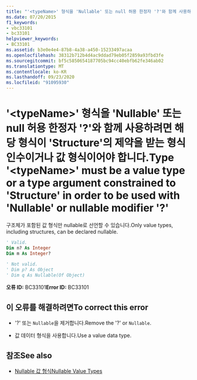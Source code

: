 ```yaml
---
title: "'<typeName>' 형식을 'Nullable' 또는 null 허용 한정자 '?'와 함께 사용하려면 해당 형식이 'Structure'의 제약을 받는 형식 인수이거나 값 형식이어야 합니다."
ms.date: 07/20/2015
f1_keywords:
- vbc33101
- bc33101
helpviewer_keywords:
- BC33101
ms.assetid: b3e0e4e4-87b8-4a38-a450-15233497acaa
ms.openlocfilehash: 38312b712b4d4ac9ddad79eb05f2859a93fbd3fe
ms.sourcegitcommit: bf5c5850654187705bc94cc40ebfb62fe346ab02
ms.translationtype: MT
ms.contentlocale: ko-KR
ms.lasthandoff: 09/23/2020
ms.locfileid: "91095930"
---
```

# <a name="type-typename-must-be-a-value-type-or-a-type-argument-constrained-to-structure-in-order-to-be-used-with-nullable-or-nullable-modifier-"></a><span data-ttu-id="85bbe-102">'\<typeName>' 형식을 'Nullable' 또는 null 허용 한정자 '?'와 함께 사용하려면 해당 형식이 'Structure'의 제약을 받는 형식 인수이거나 값 형식이어야 합니다.</span><span class="sxs-lookup"><span data-stu-id="85bbe-102">Type '\<typeName>' must be a value type or a type argument constrained to 'Structure' in order to be used with 'Nullable' or nullable modifier '?'</span></span>

<span data-ttu-id="85bbe-103">구조체가 포함된 값 형식만 nullable로 선언할 수 있습니다.</span><span class="sxs-lookup"><span data-stu-id="85bbe-103">Only value types, including structures, can be declared nullable.</span></span>  
  
```vb  
' Valid.  
Dim n? As Integer  
Dim m As Integer?  
  
' Not valid.  
' Dim p? As Object  
' Dim q As Nullable(Of Object)  
```  
  
 <span data-ttu-id="85bbe-104">**오류 ID:** BC33101</span><span class="sxs-lookup"><span data-stu-id="85bbe-104">**Error ID:** BC33101</span></span>  
  
## <a name="to-correct-this-error"></a><span data-ttu-id="85bbe-105">이 오류를 해결하려면</span><span class="sxs-lookup"><span data-stu-id="85bbe-105">To correct this error</span></span>  
  
- <span data-ttu-id="85bbe-106">'?' 또는 `Nullable`을 제거합니다.</span><span class="sxs-lookup"><span data-stu-id="85bbe-106">Remove the '?' or `Nullable`.</span></span>  
  
- <span data-ttu-id="85bbe-107">값 데이터 형식을 사용합니다.</span><span class="sxs-lookup"><span data-stu-id="85bbe-107">Use a value data type.</span></span>  
  
## <a name="see-also"></a><span data-ttu-id="85bbe-108">참조</span><span class="sxs-lookup"><span data-stu-id="85bbe-108">See also</span></span>

- [<span data-ttu-id="85bbe-109">Nullable 값 형식</span><span class="sxs-lookup"><span data-stu-id="85bbe-109">Nullable Value Types</span></span>](../programming-guide/language-features/data-types/nullable-value-types.md)
